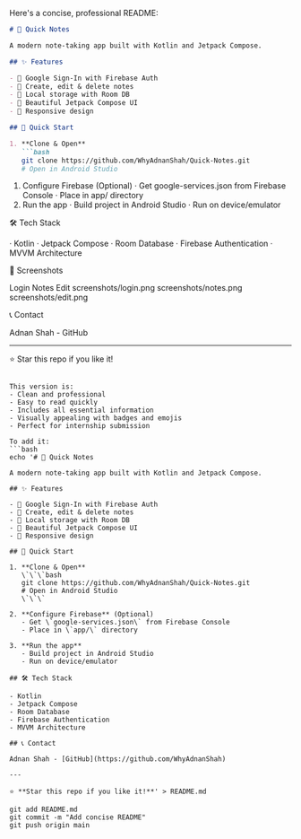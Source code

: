 Here's a concise, professional README:

```markdown
# 📝 Quick Notes

A modern note-taking app built with Kotlin and Jetpack Compose.

## ✨ Features

- 🔐 Google Sign-In with Firebase Auth
- 📝 Create, edit & delete notes
- 💾 Local storage with Room DB
- 🎨 Beautiful Jetpack Compose UI
- 📱 Responsive design

## 🚀 Quick Start

1. **Clone & Open**
   ```bash
   git clone https://github.com/WhyAdnanShah/Quick-Notes.git
   # Open in Android Studio
```

1. Configure Firebase (Optional)
   · Get google-services.json from Firebase Console
   · Place in app/ directory
2. Run the app
   · Build project in Android Studio
   · Run on device/emulator

🛠️ Tech Stack

· Kotlin
· Jetpack Compose
· Room Database
· Firebase Authentication
· MVVM Architecture

📸 Screenshots

Login Notes Edit
screenshots/login.png screenshots/notes.png screenshots/edit.png

📞 Contact

Adnan Shah - GitHub

---

⭐ Star this repo if you like it!

```

This version is:
- Clean and professional
- Easy to read quickly
- Includes all essential information
- Visually appealing with badges and emojis
- Perfect for internship submission

To add it:
```bash
echo '# 📝 Quick Notes

A modern note-taking app built with Kotlin and Jetpack Compose.

## ✨ Features

- 🔐 Google Sign-In with Firebase Auth
- 📝 Create, edit & delete notes
- 💾 Local storage with Room DB
- 🎨 Beautiful Jetpack Compose UI
- 📱 Responsive design

## 🚀 Quick Start

1. **Clone & Open**
   \`\`\`bash
   git clone https://github.com/WhyAdnanShah/Quick-Notes.git
   # Open in Android Studio
   \`\`\`

2. **Configure Firebase** (Optional)
   - Get \`google-services.json\` from Firebase Console
   - Place in \`app/\` directory

3. **Run the app**
   - Build project in Android Studio
   - Run on device/emulator

## 🛠️ Tech Stack

- Kotlin
- Jetpack Compose
- Room Database
- Firebase Authentication
- MVVM Architecture

## 📞 Contact

Adnan Shah - [GitHub](https://github.com/WhyAdnanShah)

---

⭐ **Star this repo if you like it!**' > README.md

git add README.md
git commit -m "Add concise README"
git push origin main
```